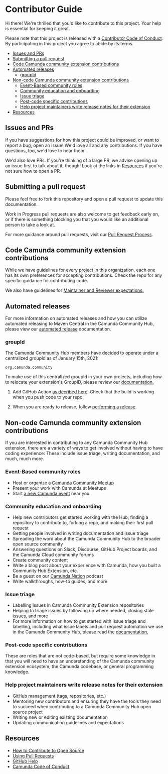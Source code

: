 # Contributor Guide

[fork]: /fork
[pr]: /compare
[CODE_OF_CONDUCT]: CODE_OF_CONDUCT.MD

Hi there! We're thrilled that you'd like to contribute to this project. Your help is essential for keeping it great.

Please note that this project is released with a [Contributor Code of Conduct](https://github.com/camunda-community-hub/community/blob/main/CODE_OF_CONDUCT.MD). By participating in this project you agree to abide by its terms.

- [Issues and PRs](#issues-and-prs)
- [Submitting a pull request](#submitting-a-pull-request)
- [Code Camunda community extension contributions](#code-camunda-community-extension-contributions)
- [Automated releases](#automated-releases)
  - [groupId](#groupid)
- [Non-code Camunda community extension contributions](#non-code-camunda-community-extension-contributions)
  - [Event-Based community roles](#event-based-community-roles)
  - [Community education and onboarding](#community-education-and-onboarding)
  - [Issue triage](#issue-triage)
  - [Post-code specific contributions](#post-code-specific-contributions)
  - [Help project maintainers write release notes for their extension](#help-project-maintainers-write-release-notes-for-their-extension)
- [Resources](#resources)

## Issues and PRs

If you have suggestions for how this project could be improved, or want to report a bug, open an issue! We'd love all and any contributions. If you have questions, too, we'd love to hear them.

We'd also love PRs. If you're thinking of a large PR, we advise opening up an issue first to talk about it, though! Look at the links in [Resources](#resources) if you're not sure how to open a PR.

## Submitting a pull request

Please feel free to fork this repository and open a pull request to update this documentation.

Work in Progress pull requests are also welcome to get feedback early on, or if there is something blocking you that you would like an additional person to take a look at.

For more guidance around pull requests, visit our [Pull Request Process](/Users/miamoore/community/pull-request-process.md).

## Code Camunda community extension contributions

While we have guidelines for every project in this organization, each one has its own preferences for accepting contributions. Check the repo for any specific guidance for contributing code.

We also have guidelines for [Maintainer and Reviewer expectations.](maintainer-reviewer-expectations.md)

## Automated releases

For more information on automated releases and how you can utilize automated releasing to Maven Central in the Camunda Community Hub, please view our [automated release](https://github.com/camunda-community-hub/community/blob/main/RELEASE.MD) documentation.

### groupId 

The Camunda Community Hub members have decided to operate under a centralized groupId as of January 15th, 2021:

```
org.camunda.community
```

To make use of this centralized groupId in your own projects, including how to relocate your extension's GroupID, please review our [documentation.](groupId.md)

1. Add GitHub Action [as decribed here](https://github.com/camunda-community-hub/community-action-maven-release#add-github-workflow). Check that the build is working when you push code to your repo. 

2. When you are ready to release, follow [performing a release](https://github.com/camunda-community-hub/community/blob/main/RELEASE.MD#performing-a-release).


## Non-code Camunda community extension contributions

If you are interested in contributing to any Camunda Community Hub extension, there are a variety of ways to get involved without having to have coding experience: These include issue triage, writing documentation, and much, much more.

### Event-Based community roles

* Host or organize a [Camunda Community Meetup](https://camunda.com/events/)
* Present your work with Camunda at Meetups
* Start [a new Camunda event](https://camunda.com/events/meetups/) near you

### Community education and onboarding

* Help new contributors get started working with the Hub, finding a repository to contribute to, forking a repo, and making their first pull request
* Getting people involved in writing documentation and issue triage
* Spreading the word about the Camunda Community Hub to the broader open source community
* Answering questions on Slack, Discourse, GitHub Project boards, and the Camunda Cloud community forums
* Create community content
* Write a blog post about your experience with Camunda, how you built a Community Hub Extension, etc.
* Be a guest on our [Camunda Nation](https://www.buzzsprout.com/454051) podcast
* Write walkthroughs, how-to guides, and more

### Issue triage

* Labelling issues in Camunda Community Extension repositories
* Helping to triage issues by following up where needed, closing stale issues, and more
* For more information on how to get started with issue triage and labelling, including what issue labels and pull request automation we use in the Camunda Community Hub, please read the [documentation.](https://github.com/camunda-community-hub/community/blob/main/issue-triage.md)

### Post-code specific contributions

These are roles that are not code-based, but require some knowledge in that you will need to have an understanding of the Camunda community extension ecosystem, the Camunda codebase, or general programming knowledge.

### Help project maintainers write release notes for their extension

* GitHub management (tags, repositories, etc.)
* Mentoring new contributors and ensuring they have the tools they need to succeed when contributing to a Camunda Community Hub open source project
* Writing new or editing existing documentation
* Updating communication guidelines and expectations

## Resources

- [How to Contribute to Open Source](https://opensource.guide/how-to-contribute/)
- [Using Pull Requests](https://help.github.com/articles/about-pull-requests/)
- [GitHub Help](https://help.github.com)
- [Camunda Code of Conduct](https://github.com/camunda-community-hub/community/blob/main/CODE_OF_CONDUCT.MD)
